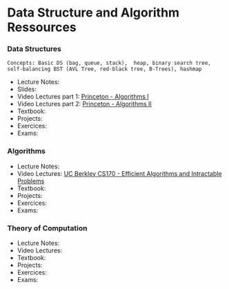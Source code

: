 # Data Structure and Algorithm Ressources

### Data Structures

``Concepts: Basic DS (bag, queue, stack),  heap, binary search tree, self-balancing BST (AVL Tree, red-black tree, B-Trees), hashmap ``

- Lecture Notes:
- Slides:
- Video Lectures part 1: [Princeton - Algorithms I](https://www.coursera.org/learn/algorithms-part1)
- Video Lectures part 2: [Princeton - Algorithms II](https://www.coursera.org/learn/algorithms-part2)
- Textbook:
- Projects:
- Exercices:
- Exams:

### Algorithms

- Lecture Notes:
- Video Lectures: [UC Berkley CS170 - Efficient Algorithms and Intractable Problems](https://inst.eecs.berkeley.edu/~cs170/fa20/)
- Textbook:
- Projects:
- Exercices:
- Exams:

### Theory of Computation

- Lecture Notes:
- Video Lectures:
- Textbook:
- Projects:
- Exercices:
- Exams:
